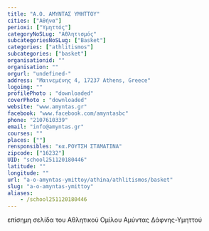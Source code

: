 ```yaml
---
title: "Α.Ο. ΑΜΥΝΤΑΣ ΥΜΗΤΤΟΥ"
cities: ["Αθήνα"]
perioxi: ["Υμηττός"]
categoryNoSLug: "Αθλητισμός"
subcategoriesNoSLug: ["Basket"]
categories: ["athlitismos"]
subcategories: ["basket"]
organisationid: ""
organisation: ""
orgurl: "undefined-"
address: "Μαινεμένης 4, 17237 Athens, Greece"
logoimg: ""
profilePhoto : "downloaded"
coverPhoto : "downloaded"
website: "www.amyntas.gr"
facebook: "www.facebook.com/amyntasbc"
phone: "2107610339"
email: "info@amyntas.gr"
courses: ""
places: [""]
rensponsibles: "κα.ΡΟΥΤΣΗ ΣΤΑΜΑΤΙΝΑ"
zipcode: ["16232"]
UID: "school251120180446"
latitude: ""
longitude: ""
url: "a-o-amyntas-ymittoy/athina/athlitismos/basket"
slug: "a-o-amyntas-ymittoy"
aliases:
    - /school251120180446
---
```





επίσημη σελίδα του Αθλητικού Ομίλου Αμύντας Δάφνης-Υμηττού